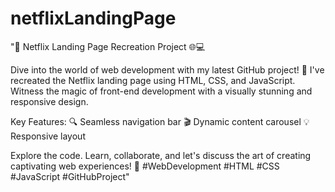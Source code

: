 # netflixLandingPage

"🚀 Netflix Landing Page Recreation Project 🌐💻

Dive into the world of web development with my latest GitHub project! 🍿 I've recreated the Netflix landing page using HTML, CSS, and JavaScript. Witness the magic of front-end development with a visually stunning and responsive design.

Key Features:
🔍 Seamless navigation bar
🎬 Dynamic content carousel
💡 Responsive layout

Explore the code. Learn, collaborate, and let's discuss the art of creating captivating web experiences! 🌟 #WebDevelopment #HTML #CSS #JavaScript #GitHubProject"
